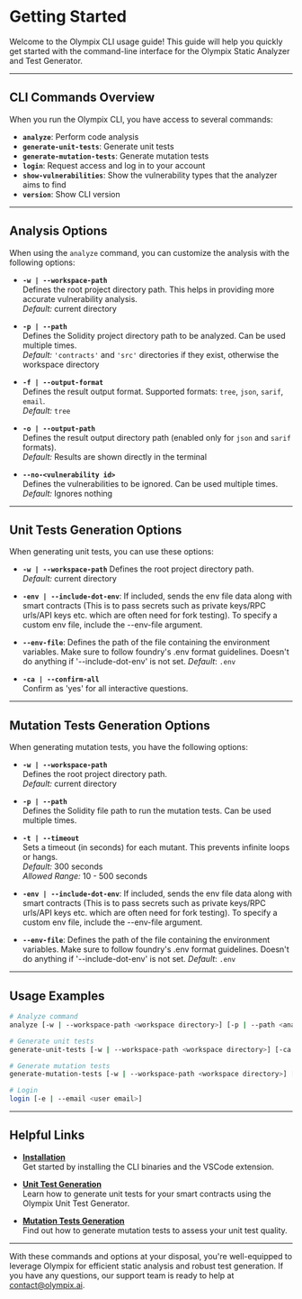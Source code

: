# Getting Started 

Welcome to the Olympix CLI usage guide! This guide will help you quickly get started with the command-line interface for the Olympix Static Analyzer and Test Generator.

---

## CLI Commands Overview

When you run the Olympix CLI, you have access to several commands:

- **`analyze`**: Perform code analysis  
- **`generate-unit-tests`**: Generate unit tests  
- **`generate-mutation-tests`**: Generate mutation tests  
- **`login`**: Request access and log in to your account  
- **`show-vulnerabilities`**: Show the vulnerability types that the analyzer aims to find  
- **`version`**: Show CLI version

---

## Analysis Options

When using the `analyze` command, you can customize the analysis with the following options:

- **`-w | --workspace-path`**  
  Defines the root project directory path. This helps in providing more accurate vulnerability analysis.  
  *Default:* current directory

- **`-p | --path`**  
  Defines the Solidity project directory path to be analyzed. Can be used multiple times.  
  *Default:* `'contracts'` and `'src'` directories if they exist, otherwise the workspace directory

- **`-f | --output-format`**  
  Defines the result output format. Supported formats: `tree`, `json`, `sarif`, `email`.  
  *Default:* `tree`

- **`-o | --output-path`**  
  Defines the result output directory path (enabled only for `json` and `sarif` formats).  
  *Default:* Results are shown directly in the terminal

- **`--no-<vulnerability id>`**  
  Defines the vulnerabilities to be ignored. Can be used multiple times.  
  *Default:* Ignores nothing

---

## Unit Tests Generation Options

When generating unit tests, you can use these options:

- **`-w | --workspace-path`** Defines the root project directory path.  
  *Default:* current directory

- **`-env | --include-dot-env`**: If included, sends the env file data along with smart contracts (This is to pass secrets such as private keys/RPC urls/API keys etc. which are often need for fork testing). To specify a custom env file, include the --env-file argument.

- **`--env-file`**: Defines the path of the file containing the environment variables. Make sure to follow foundry's .env format guidelines. Doesn't do anything if '--include-dot-env' is not set.
  *Default*: `.env`

- **`-ca | --confirm-all`**  
  Confirm as 'yes' for all interactive questions.

---

## Mutation Tests Generation Options

When generating mutation tests, you have the following options:

- **`-w | --workspace-path`**  
  Defines the root project directory path.  
  *Default:* current directory

- **`-p | --path`**  
  Defines the Solidity file path to run the mutation tests. Can be used multiple times.

- **`-t | --timeout`**  
  Sets a timeout (in seconds) for each mutant. This prevents infinite loops or hangs.  
  *Default:* 300 seconds  
  *Allowed Range:* 10 - 500 seconds

- **`-env | --include-dot-env`**: If included, sends the env file data along with smart contracts (This is to pass secrets such as private keys/RPC urls/API keys etc. which are often need for fork testing). To specify a custom env file, include the --env-file argument.

- **`--env-file`**: Defines the path of the file containing the environment variables. Make sure to follow foundry's .env format guidelines. Doesn't do anything if '--include-dot-env' is not set.
  *Default*: `.env`
---

## Usage Examples

```bash
# Analyze command
analyze [-w | --workspace-path <workspace directory>] [-p | --path <analysis directory>] [-f | --output-format <output format>] [-o | --output-path <output directory>] [--no-<vulnerability id>]

# Generate unit tests
generate-unit-tests [-w | --workspace-path <workspace directory>] [-ca | --confirm-all] [-env | --include-dot-env] [--env-file <env file path>]

# Generate mutation tests
generate-mutation-tests [-w | --workspace-path <workspace directory>] [-p | --path <solidity file path>] [-t | --t <timeout>] [-env | --include-dot-env] [--env-file <env file path>]

# Login
login [-e | --email <user email>]
```

---

## Helpful Links

- **[Installation](../Installation.md)**  
  Get started by installing the CLI binaries and the VSCode extension.

- **[Unit Test Generation](./Unit%20Testing.md)**  
  Learn how to generate unit tests for your smart contracts using the Olympix Unit Test Generator.

- **[Mutation Tests Generation](./Mutation%20Testing.md)**  
  Find out how to generate mutation tests to assess your unit test quality.

---

With these commands and options at your disposal, you're well-equipped to leverage Olympix for efficient static analysis and robust test generation. If you have any questions, our support team is ready to help at [contact@olympix.ai](mailto:contact@olympix.ai).

